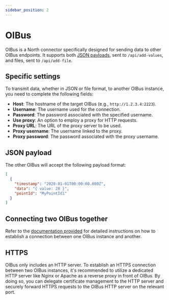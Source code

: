 ```yaml
---
sidebar_position: 2
---
```


# OIBus
OIBus is a North connector specifically designed for sending data to other OIBus endpoints. It supports both 
[JSON payloads](#json-payload), sent to `/api/add-values`, and files, sent to `/api/add-file`.

## Specific settings
To transmit data, whether in JSON or file format, to another OIBus instance, you need to complete the following fields:
- **Host**: The hostname of the target OIBus (e.g., `http://1.2.3.4:2223`).
- **Username**: The username used for the connection.
- **Password**: The password associated with the specified username.
- **Use proxy**: An option to employ a proxy for HTTP requests.
- **Proxy URL**: The URL of the proxy server to be used.
- **Proxy username**: The username linked to the proxy.
- **Proxy password**: The password associated with the proxy username.

## JSON payload
The other OIBus will accept the following payload format:
```json title="JSON payload"
[
  {
    "timestamp": "2020-01-01T00:00:00.000Z",
    "data": "{ value: 28 }",
    "pointId": "MyPointId1"
  }
]
```

## Connecting two OIBus together
Refer to the [documentation provided](../advanced/oibus-to-oibus.md) for detailed instructions on how to establish a 
connection between one OIBus instance and another.

## HTTPS
OIBus only includes an HTTP server. To establish an HTTPS connection between two OIBus instances, it's recommended to 
utilize a dedicated HTTP server like Nginx or Apache as a reverse proxy in front of OIBus. By doing so, you can delegate 
certificate management to the HTTP server and securely forward HTTPS requests to the OIBus HTTP server on the relevant port.